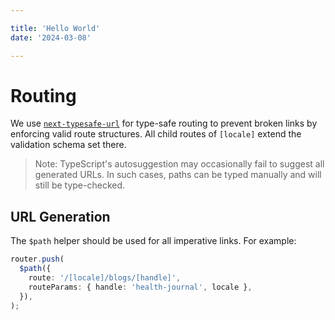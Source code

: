 ```yaml
---

title: 'Hello World'
date: '2024-03-08'

---
```


# Routing

We use [`next-typesafe-url`](https://next-typesafe-url.dev/) for type-safe routing to prevent broken links by enforcing valid route structures. All child routes of `[locale]` extend the validation schema set there.

> Note: TypeScript's autosuggestion may occasionally fail to suggest all generated URLs. In such cases, paths can be typed manually and will still be type-checked.

## URL Generation

The `$path` helper should be used for all imperative links. For example:

```typescript
router.push(
  $path({
    route: '/[locale]/blogs/[handle]',
    routeParams: { handle: 'health-journal', locale },
  }),
);
```
